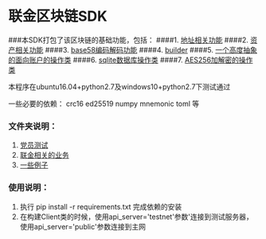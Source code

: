 # 联金区块链SDK

###本SDK打包了该区块链的基础功能，包括：
####1. [地址相关功能](wrapper/address.py)
####2. [资产相关功能](wrapper/asset.py)
####3. [base58编码解码功能](wrapper/base58.py)
####4. [builder](wrapper/builder.py)
####5. [一个高度抽象的面向账户的操作类](wrapper/client.py)
####6. [sqlite数据库操作类](wrapper/db.py)
####7. [AES256加解密的操作类](wrapper/encryption.py)

本程序在ubuntu16.04+python2.7及windows10+python2.7下测试通过

一些必要的依赖：
crc16 ed25519 numpy mnemonic toml 等

### 文件夹说明：
1. [党员测试](unit_tests/README.md)
2. [联金相关的业务](tasks/README.md)
3. [一些例子](examples/README.md)


### 使用说明：
1. 执行 pip install -r requirements.txt 完成依赖的安装
2. 在构建Client类的时候，使用api_server='testnet'参数'连接到测试服务器，使用api_server='public'参数连接到主网